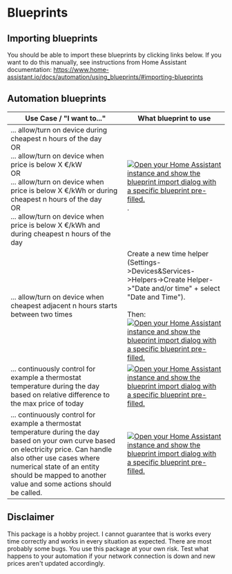 # Blueprints

## Importing blueprints
You should be able to import these blueprints by clicking links below. If you want to do this manually, see instructions from Home Assistant documentation: https://www.home-assistant.io/docs/automation/using_blueprints/#importing-blueprints

## Automation blueprints

| Use Case / "I want to..."| What blueprint to use |
| --- | --- |
| ... allow/turn on device during cheapest n hours of the day <br> OR <br> ... allow/turn on device when price is below X €/kW <br> OR <br> ... allow/turn on device when price is below X €/kWh or during cheapest n hours of the day <br> OR <br> ... allow/turn on device when price is below X €/kWh and during cheapest n hours of the day | [![Open your Home Assistant instance and show the blueprint import dialog with a specific blueprint pre-filled.](https://my.home-assistant.io/badges/blueprint_import.svg)](https://my.home-assistant.io/redirect/blueprint_import/?blueprint_url=https%3A%2F%2Fgithub.com%2FT3m3z%2Fshf-spotprices2ha%2Ftree%2Fmain%2Fblueprints%2Fautomation%2Fspotprices2ha%2Frank-automation.yaml) . |
| ... allow/turn on device when cheapest adjacent n hours starts between two times  | Create a new time helper (Settings->Devices&Services->Helpers->Create Helper->"Date and/or time" + select "Date and Time"). <br><br> Then:<br> [![Open your Home Assistant instance and show the blueprint import dialog with a specific blueprint pre-filled.](https://my.home-assistant.io/badges/blueprint_import.svg)](https://my.home-assistant.io/redirect/blueprint_import/?blueprint_url=https%3A%2F%2Fgithub.com%2FT3m3z%2Fshf-spotprices2ha%2Ftree%2Fmain%2Fblueprints%2Fautomation%2Fspotprices2ha%2Fcheapest-period.yaml)  |
| ... continuously control for example a thermostat temperature during the day based on relative difference to the max price of today | [![Open your Home Assistant instance and show the blueprint import dialog with a specific blueprint pre-filled.](https://my.home-assistant.io/badges/blueprint_import.svg)](https://my.home-assistant.io/redirect/blueprint_import/?blueprint_url=https%3A%2F%2Fgithub.com%2FT3m3z%2Fspotprices2ha%2Ftree%2Fmain%2Fblueprints%2Fautomation%2Fshf-spotprices2ha%2Fcontinuous-control.yaml) |
| ... continuously control for example a thermostat temperature during the day based on your own curve based on electricity price. Can handle also other use cases where numerical state of an entity should be mapped to another value and some actions should be called. |[![Open your Home Assistant instance and show the blueprint import dialog with a specific blueprint pre-filled.](https://my.home-assistant.io/badges/blueprint_import.svg)](https://my.home-assistant.io/redirect/blueprint_import/?blueprint_url=https%3A%2F%2Fgithub.com%2FT3m3z%2Fshf-spotprices2ha%2Ftree%2Fmain%2Fblueprints%2Fautomation%2Fspotprices2ha%2Fmap-value.yaml) |

## Disclaimer

This package is a hobby project. I cannot guarantee that is works every time correctly and works in every situation as expected. There are most probably some bugs. You use this package at your own risk. Test what happens to your automation if your network connection is down and new prices aren't updated accordingly.
